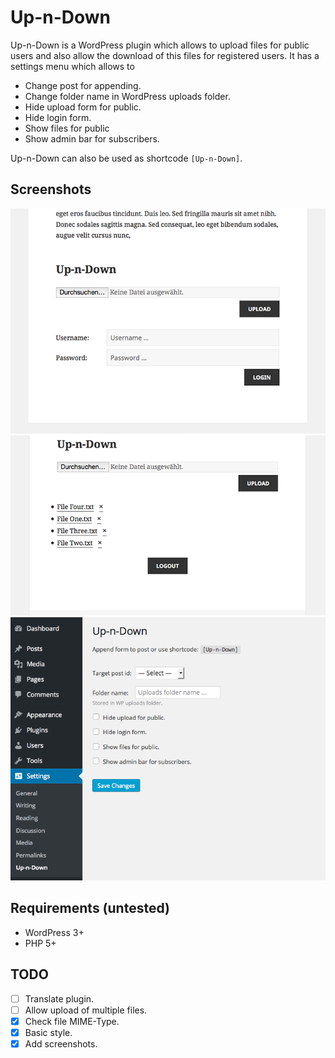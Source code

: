 # Up-n-Down #

Up-n-Down is a WordPress plugin which allows to upload files for public
users and also allow the download of this files for registered users.
It has a settings menu which allows to

* Change post for appending.
* Change folder name in WordPress uploads folder.
* Hide upload form for public.
* Hide login form.
* Show files for public
* Show admin bar for subscribers.

Up-n-Down can also be used as shortcode `[Up-n-Down]`.


## Screenshots ##

![Upload](res/screenshots/screenshot-1-upload.png "Up-n-Down Upload Example")
![Download](res/screenshots/screenshot-2-download.png "Up-n-Down Download Example")
![Settings](res/screenshots/screenshot-3-settings.png "Up-n-Down Settings")


## Requirements (untested) ##

* WordPress 3+
* PHP 5+


## TODO ##

* [ ] Translate plugin.
* [ ] Allow upload of multiple files.
* [x] Check file MIME-Type.
* [x] Basic style.
* [x] Add screenshots.
